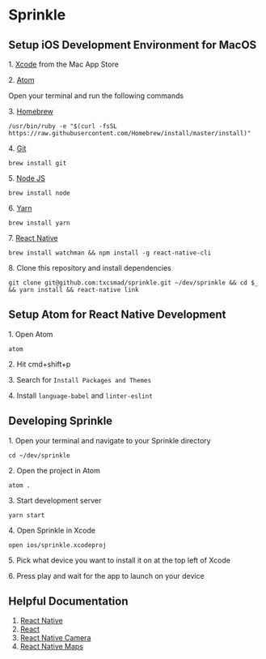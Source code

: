 # Sprinkle

## Setup iOS Development Environment for MacOS
1\. [Xcode](https://itunes.apple.com/us/app/xcode/id497799835?mt=12) from the Mac App Store

2\. [Atom](https://atom.io)

Open your terminal and run the following commands

3\. [Homebrew](https://brew.sh)
```
/usr/bin/ruby -e "$(curl -fsSL https://raw.githubusercontent.com/Homebrew/install/master/install)"
```
4\. [Git](https://www.git-scm.com)
```
brew install git
```
5\. [Node JS](https://nodejs.org/en/)
```
brew install node
```
6\. [Yarn](https://yarnpkg.com/en/)
```
brew install yarn
```
7\. [React Native](https://facebook.github.io/react-native/)
```
brew install watchman && npm install -g react-native-cli
```
8\. Clone this repository and install dependencies
```
git clone git@github.com:txcsmad/sprinkle.git ~/dev/sprinkle && cd $_ && yarn install && react-native link
```

## Setup Atom for React Native Development
1\. Open Atom
```
atom
```
2\. Hit cmd+shift+p

3\. Search for `Install Packages and Themes`

4\. Install `language-babel` and `linter-eslint`

## Developing Sprinkle
1\. Open your terminal and navigate to your Sprinkle directory
```
cd ~/dev/sprinkle
```
2\. Open the project in Atom
```
atom .
```
3\. Start development server
```
yarn start
```
4\. Open Sprinkle in Xcode
```
open ios/sprinkle.xcodeproj
```
5\. Pick what device you want to install it on at the top left of Xcode

6\. Press play and wait for the app to launch on your device

## Helpful Documentation

1. [React Native](https://facebook.github.io/react-native/docs/getting-started.html)
2. [React](https://facebook.github.io/react/docs/hello-world.html)
3. [React Native Camera](https://github.com/lwansbrough/react-native-camera)
4. [React Native Maps](https://github.com/airbnb/react-native-maps)
